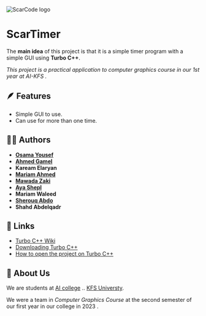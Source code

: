 ![ScarCode logo](https://i.pinimg.com/736x/89/1f/f3/891ff3106e272df845a6be4e48390841.jpg)


# ScarTimer

The **main idea** of this project is that it is a simple timer program with a simple GUI using **Turbo C++**.

*This project is a practical application to computer graphics course in our 1st year at AI-KFS .*


## 🪶 Features

- Simple GUI to use.
- Can use for more than one time.


## 🧑‍💻 Authors

- **[Osama Yousef](https://www.linkedin.com/in/os14you/)**
- **[Ahmed Gamel](https://www.linkedin.com/in/ahmd-waly/)**
- **Kaream Elaryan**
- **[Mariam Ahmed](https://www.linkedin.com/in/mariam-ahmed-37a69324a/)**
- **[Mawada Zaki](https://www.linkedin.com/in/mawada-zaki-814b7b248/)**
- **[Aya Shepl](https://www.linkedin.com/in/aya-shepl-0a9094283/)**
- **Mariam Waleed**
- **[Sherouq Abdo](https://www.linkedin.com/in/sherouq-abdo-13792a272/)**
- **Shahd Abdelqadr**


## 🔗 Links

- [Turbo C++ Wiki](https://en.wikipedia.org/wiki/Turbo_C%2B%2B)
- [Downloading Turbo C++](https://developerinsider.co/download-turbo-c-for-windows-7-8-8-1-and-windows-10-32-64-bit-full-screen/)
- [How to open the project on Turbo C++](https://youtu.be/1eJdidQXyc8?si=N7TLEMTh8h8iQN6a)


## 🚀 About Us

We are students at [AI college](https://www.facebook.com/KFS.AI.un) .. [KFS Universty](https://www.facebook.com/www.kfs.edu.eg). 

We were a team in *Computer Graphics Course* at the second semester of our first year in our college in 2023 .
